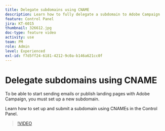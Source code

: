 ```yaml
---
title: Delegate subdomains using CNAME
description: Learn how to fully delegate a subdomain to Adobe Campaign.
feature: Control Panel
jira: KT-6015
thumbnail: 326612.jpg
doc-type: feature video
activity: use
team: PM
role: Admin
level: Experienced
exl-id: f7d5ff24-6181-4212-9c0a-b146a621cc0f
---
```

# Delegate subdomains using CNAME

To be able to start sending emails or publish landing pages with Adobe Campaign, you must set up a new subdomain.

Learn how to set up and submit a subdomain using CNAMEs in the Control Panel.

>[!VIDEO](https://video.tv.adobe.com/v/326612?quality=12&learn=0n)
